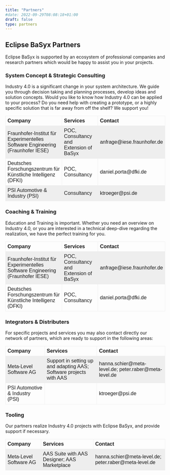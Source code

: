 ```yaml
---
title: "Partners"
#date: 2022-09-29T08:08:18+01:00
draft: false
type: partners
---
```


<style>
table {
  font-family: arial, sans-serif;
  border-collapse: collapse;
  width: 100%;
}

td, th {
  border: 1px solid #eeeeee;
  text-align: left;
  padding: 6px;
}

tr:nth-child(even) {
  background-color: #eeeeee;
}
</style>


## Eclipse BaSyx Partners

Eclipse BaSyx is supported by an ecosystem of professional companies and research partners which would be happy to assist you in your projects.


### System Concept & Strategic Consulting

Industry 4.0 is a significant change in your system architecture. We guide you through decision taking and planning processes, develop ideas and solution concepts. Would you like to know how Industry 4.0 can be applied to your process? Do you need help with creating a prototype, or a highly specific solution that is far away from off the shelf? We support you!

<table>
  <tr>
    <th>Company</th>
    <th>Services</th>
    <th>Contact</th>
  </tr>
  <tr>
    <td>Fraunhofer-Institut für Experimentelles Software Engineering (Fraunhofer IESE)</td>
    <td>POC, Consultancy and Extension of BaSyx</td>
    <td>anfrage@iese.fraunhofer.de</td>
  </tr>
  <tr>
    <td>Deutsches Forschungszentrum für Künstliche Intelligenz (DFKI)</td>
    <td>POC, Consultancy</td>
    <td>daniel.porta@dfki.de</td>
  </tr>
  <tr>
    <td>PSI Automotive & Industry (PSI)</td>
    <td>Consultancy</td>
    <td>ktroeger@psi.de</td>
  </tr>
</table>


### Coaching & Training

Education and Training is important. Whether you need an overview on Industry 4.0, or you are interested in a technical deep-dive regarding the realization, we have the perfect training for you.

<table>
  <tr>
    <th>Company</th>
    <th>Services</th>
    <th>Contact</th>
  </tr>
  <tr>
    <td>Fraunhofer-Institut für Experimentelles Software Engineering (Fraunhofer IESE)</td>
    <td>POC, Consultancy and Extension of BaSyx</td>
    <td>anfrage@iese.fraunhofer.de</td>
  </tr>
  <tr>
    <td>Deutsches Forschungszentrum für Künstliche Intelligenz (DFKI)</td>
    <td>POC, Consultancy</td>
    <td>daniel.porta@dfki.de</td>
  </tr>
</table>


### Integrators & Distributers

For specific projects and services you may also contact directly our network of partners, which are ready to support in the following areas:

<table>
  <tr>
    <th>Company</th>
    <th>Services</th>
    <th>Contact</th>
  </tr>
  <tr>
    <td>Meta-Level Software AG</td>
    <td>Support in setting up and adapting AAS; Software projects with AAS</td>
    <td>hanna.schier@meta-level.de; peter.raber@meta-level.de</td>
  </tr>
  <tr>
    <td>PSI Automotive & Industry (PSI)</td>
    <td></td>
    <td>ktroeger@psi.de</td>
  </tr>
</table>

### Tooling

Our partners realize Industry 4.0 projects with Eclipse BaSyx, and provide support if necessary.

<table>
  <tr>
    <th>Company</th>
    <th>Services</th>
    <th>Contact</th>
  </tr>
  <tr>
    <td>Meta-Level Software AG</td>
    <td>AAS Suite with AAS Designer; AAS Marketplace</td>
    <td>hanna.schier@meta-level.de; peter.raber@meta-level.de</td>
  </tr>
</table>